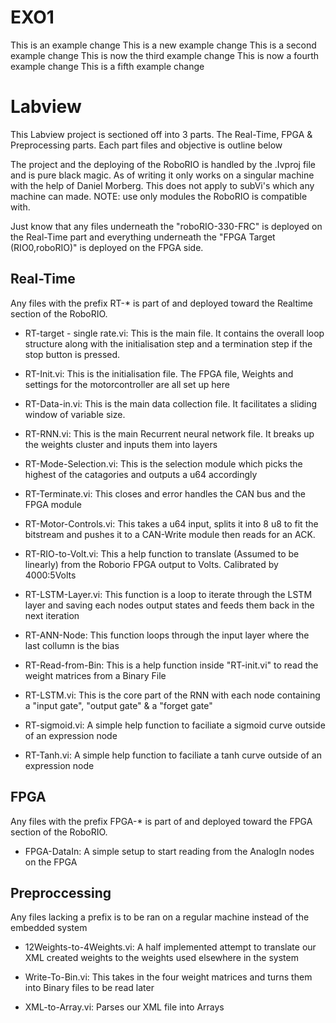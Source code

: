 # EXO1
This is an example change
This is a new example change
This is a second example change
This is now the third example change
This is now a fourth example change
This is a fifth example change


# Labview
This Labview project is sectioned off into 3 parts. The Real-Time, FPGA & Preprocessing parts. Each part files and objective is outline below

The project and the deploying of the RoboRIO is handled by the .Ivproj file and is pure black magic. As of writing it only works on a singular machine with the help of Daniel Morberg. This does not apply to subVi's which any machine can made. NOTE: use only modules the RoboRIO is compatible with. 

Just know that any files underneath the "roboRIO-330-FRC" is deployed on the Real-Time part and everything underneath the "FPGA Target (RIO0,roboRIO)" is deployed on the FPGA side.

## Real-Time
Any files with the prefix RT-* is part of and deployed toward the Realtime section of the RoboRIO. 

- RT-target - single rate.vi: This is the main file. It contains the overall loop structure along with the initialisation step and a termination step if the stop button is pressed.

- RT-Init.vi: This is the initialisation file. The FPGA file, Weights and settings for the motorcontroller are all set up here

- RT-Data-in.vi: This is the main data collection file. It facilitates a sliding window of variable size. 

- RT-RNN.vi: This is the main Recurrent neural network file. It breaks up the weights cluster and inputs them into layers

- RT-Mode-Selection.vi: This is the selection module which picks the highest of the catagories and outputs a u64 accordingly

- RT-Terminate.vi: This closes and error handles the CAN bus and the FPGA module

- RT-Motor-Controls.vi: This takes a u64 input, splits it into 8 u8 to fit the bitstream and pushes it to a CAN-Write module then reads for an ACK.

- RT-RIO-to-Volt.vi: This a help function to translate (Assumed to be linearly) from the Roborio FPGA output to Volts. Calibrated by 4000:5Volts

- RT-LSTM-Layer.vi: This function is a loop to iterate through the LSTM layer and saving each nodes output states and feeds them back in the next iteration

- RT-ANN-Node: This function loops through the input layer where the last collumn is the bias

- RT-Read-from-Bin: This is a help function inside "RT-init.vi" to read the weight matrices from a Binary File

- RT-LSTM.vi: This is the core part of the RNN with each node containing a "input gate", "output gate" & a "forget gate"

- RT-sigmoid.vi: A simple help function to faciliate a sigmoid curve outside of an expression node

- RT-Tanh.vi: A simple help function to faciliate a tanh curve outside of an expression node 

## FPGA
Any files with the prefix FPGA-* is part of and deployed toward the FPGA section of the RoboRIO. 

- FPGA-DataIn: A simple setup to start reading from the AnalogIn nodes on the FPGA

## Preproccessing
Any files lacking a prefix is to be ran on a regular machine instead of the embedded system

- 12Weights-to-4Weights.vi: A half implemented attempt to translate our XML created weights to the weights used elsewhere in the system

- Write-To-Bin.vi: This takes in the four weight matrices and turns them into Binary files to be read later

- XML-to-Array.vi: Parses our XML file into Arrays
